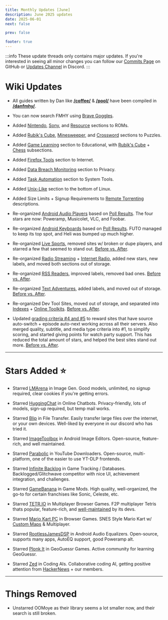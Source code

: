 ```yaml
---
title: Monthly Updates [June]
description: June 2025 updates
date: 2025-06-01
next: false

prev: false

footer: true
---
```


<Post authors="nbats"/>

:::info
These update threads only contains major updates. If you're interested
in seeing all minor changes you can follow our
[Commits Page](https://github.com/fmhy/FMHYedit/commits/main) on GitHub or
[Updates Channel](https://redd.it/17f8msf) in Discord.
:::

# Wiki Updates

- All guides written by Dan like **[/coffee/](https://rentry.co/coffeeguide)** & **[/pool/](https://rentry.co/poolguide)** have been compiled in **[/danfmhy/](https://rentry.co/danfmhy/)**. 

- You can now search FMHY using [Brave Goggles](https://github.com/fmhy/bookmarks?tab=readme-ov-file#goggle).

- Added [Nintendo](https://fmhy.net/gamingpiracyguide#nintendo-roms), [Sony](https://fmhy.net/gamingpiracyguide#sony-roms), and [Resource](https://fmhy.net/gamingpiracyguide#rom-resources) sections to ROMs.

- Added [Rubik's Cube](https://fmhy.net/gamingpiracyguide#rubiks-cube), [Minesweeper](https://fmhy.net/gamingpiracyguide#minesweeper), and [Crossword](https://fmhy.net/gamingpiracyguide#crossword-puzzles) sections to Puzzles.

- Added [Game Learning](https://fmhy.net/edupiracyguide#game-learning) section to Educational, with [Rubik's Cube](https://fmhy.net/edupiracyguide#rubiks-cube) + [Chess](https://fmhy.net/edupiracyguide#chess) subsections.

- Added [Firefox Tools](https://fmhy.net/internet-tools#firefox-tools) section to Internet. 

- Added [Data Breach Monitoring](https://fmhy.net/adblockvpnguide#data-breach-monitoring) section  to Privacy.

- Added [Task Automation](https://fmhy.net/system-tools#task-automation) section to System Tools.

- Added [Unix-Like](https://fmhy.net/linuxguide#unix-like) section to the bottom of Linux.

- Added Size Limits + Signup Requirements to [Remote Torrenting](https://fmhy.net/torrentpiracyguide#remote-torrenting) descriptions.

- Re-organized [Android Audio Players](https://fmhy.net/android-iosguide#android-audio-players) based on [Poll Results](https://i.imgur.com/2FOFOth.png). The four stars are now: Poweramp, Musicolet, VLC, and Foobar.

- Re-organized [Android Keyboards](https://fmhy.net/android-iosguide#keyboard-tools) based on [Poll Results](https://i.imgur.com/OE8zsC0.png). FUTO managed to keep its top spot, and Heli was bumped up much higher.

- Re-organized [Live Sports](https://fmhy.net/videopiracyguide#live-sports), removed sites w/ broken or dupe players, and starred a few that seemed to stand out. [Before vs. After](https://i.imgur.com/eDioF9L.png).

- Re-organized [Radio Streaming](https://fmhy.net/audiopiracyguide#radio-streaming) + [Internet Radio](https://fmhy.net/audiopiracyguide#internet-radio), added new stars, new labels, and moved both sections out of storage.

- Re-organized [RSS Readers](https://fmhy.net/internet-tools#rss-readers), improved labels, removed bad ones. [Before vs. After](https://i.imgur.com/oAVEC6H.png).

- Re-organized [Text Adventures](https://fmhy.net/gamingpiracyguide#text-adventures), added labels, and moved out of storage. [Before vs. After](https://i.imgur.com/JrdEDC3.png).

- Re-organized Dev Tool Sites, moved out of storage, and separated into [Indexes](https://fmhy.net/devtools#dev-tool-indexes) + [Online Toolkits](https://fmhy.net/devtools#online-toolkits). [Before vs. After](https://i.imgur.com/JyJOW9v.png).

- Updated [grading criteria #4 and #5](https://github.com/fmhy/FMHY/wiki/Stream-Site-Grading) to reward sites that have source auto-switch + episode auto-next working across all their servers. Also merged quality, subtitle, and media type criteria into #1, to simplify scoring, and started giving points for watch party support. This has reduced the total amount of stars, and helped the best sites stand out more. [Before vs. After]( https://i.imgur.com/omYr1pQ.png).

***

# Stars Added ⭐

- Starred [LMArena](https://fmhy.net/ai#image-generation) in Image Gen. Good models, unlimited, no signup required, clear cookies if you're getting errors.

- Starred [HuggingChat](https://fmhy.net/ai#online-chatbots) in Online Chatbots. Privacy-friendly, lots of models, sign-up required, but temp mail works.

- Starred [Blip](https://fmhy.net/file-tools#file-transfer) in File Transfer. Easily transfer large files over the internet, or your own devices. Well-liked by everyone in our discord who has tried it.

- Starred [ImageToolbox](https://fmhy.net/android-iosguide#camera-tools) in Android Image Editors. Open-source, feature-rich, and well maintained.

- Starred [Parabolic](https://fmhy.net/social-media-tools#youtube-downloaders) in YouTube Downloaders. Open-source, multi-platform, one of the easier to use YT-DLP frontends.

- Starred [Infinite Backlog](https://fmhy.net/gaming-tools#tracking-databases) in Game Tracking / Databases. Backlogged/Glitchwave competitor with nice UI, achievement integration, and challenges.

- Starred [GameBanana](https://fmhy.net/gaming-tools#game-mods) in Game Mods. High quality, well-organized, the go-to for certain franchises like Sonic, Celeste, etc.

- Starred [TETR.IO](https://fmhy.net/gamingpiracyguide#party-multiplayer) in Multiplayer Browser Games. F2P multiplayer Tetris thats popular, feature-rich, and [well-maintained](https://tetr.io/about/patchnotes/) by its devs.

- Starred [Mario Kart PC](https://fmhy.net/gamingpiracyguide#browser-games) in Browser Games. SNES Style Mario Kart w/ [Custom Maps](https://mkpc.malahieude.net/creations.php) & Multiplayer.

- Starred [RootlessJamesDSP](https://fmhy.net/android-iosguide#android-audio) in Android Audio Equalizers. Open-source, supports many apps, AutoEQ support, good Poweramp alt.

- Starred [Plonk It](https://fmhy.net/gamingpiracyguide#geoguessr-games) in GeoGuessr Games. Active community for learning GeoGuessr.

- Starred [Zed](https://fmhy.net/ai#coding-ais) in Coding AIs. Collaborative coding AI, getting positive attention from [HackerNews](https://news.ycombinator.com/item?id=43959710) + our members.

***
 
# Things Removed

- Unstarred OOMoye as their library seems a lot smaller now, and their search is still broken.
